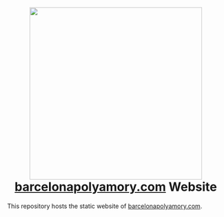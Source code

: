 <h1 align="center"><a href="https://barcelonapolyamory.com/"><img src="https://barcelonapolyamory.com/bpp-logo.png" width="400"><br>barcelonapolyamory.com</a> Website</h1>

This repository hosts the static website of [barcelonapolyamory.com](https://barcelonapolyamory.com).
